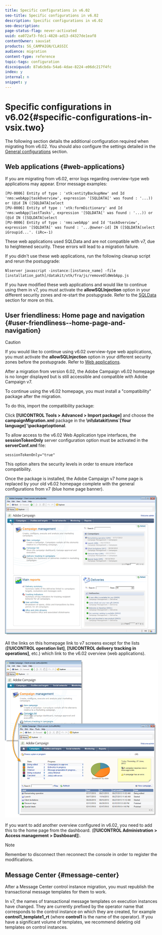 ```yaml
---
title: Specific configurations in v6.02
seo-title: Specific configurations in v6.02
description: Specific configurations in v6.02
seo-description: 
page-status-flag: never-activated
uuid: ea072af3-fdc1-4828-ad13-d4327de1eaf8
contentOwner: sauviat
products: SG_CAMPAIGN/CLASSIC
audience: migration
content-type: reference
topic-tags: configuration
discoiquuid: 87a6cbda-54a6-4dae-8224-e06dc217f4fc
index: y
internal: n
snippet: y
---
```


# Specific configurations in v6.02{#specific-configurations-in-vsix.two}

The following section details the additional configuration required when migrating from v6.02. You should also configure the settings detailed in the [General configurations](../../migration/using/general-configurations.md) section.

## Web applications {#web-applications}

If you are migrating from v6.02, error logs regarding overview-type web applications may appear. Error message examples:

```
[PU-0006] Entity of type : 'xtk:entityBackupNew' and Id 'nms:webApp|taskOverview', expression '[SQLDATA[' was found : '...)) or (@id IN ([SQLDATA[select 
[PU-0006] Entity of type : 'xtk:formDictionary' and Id 'nms:webApp|lastTasks', expression '[SQLDATA[' was found : '...)) or (@id IN ([SQLDATA[select 
[PU-0006] Entity of type : 'nms:webApp' and Id 'taskOverview', expression '[SQLDATA[' was found : '...@owner-id] IN ([SQLDATA[select iGroupid...'. (iRc=-1)
```

These web applications used SQLData and are not compatible with v7, due to heightened security. These errors will lead to a migration failure.

If you didn't use these web applications, run the following cleanup script and rerun the postupgrade:

```
Nlserver javascript -instance:[instance_name] -file [installation_path]/datakit/xtk/fra/js/removeOldWebApp.js
```

If you have modified these web applications and would like to continue using them in v7, you must activate the **allowSQLInjection** option in your different security zones and re-start the postupgrade. Refer to the [SQLData](../../migration/using/general-configurations.md#sqldata) section for more on this.

## User friendliness: Home page and navigation {#user-friendliness--home-page-and-navigation}

>[!CAUTION]
>
>If you would like to continue using v6.02 overview-type web applications, you must activate the **allowSQLInjection** option in your different security zones before the postupgrade. Refer to [Web applications](../../migration/using/specific-configurations-in-v6-02.md#web-applications).

After a migration from version 6.02, the Adobe Campaign v6.02 homepage is no longer displayed but is still accessible and compatible with Adobe Campaign v7.

To continue using the v6.02 homepage, you must install a "compatibility" package after the migration.

To do this, import the compatibility package:

Click **[!UICONTROL Tools > Advanced > Import package]** and choose the **campaignMigration.xml** package in the **\nl\datakit\nms\`[Your language]`\package\optional**.

To allow access to the v6.02 Web Application type interfaces, the **sessionTokenOnly** server configuration option must be activated in the **serverConf.xml** file:

```
sessionTokenOnly="true"
```

This option alters the security levels in order to ensure interface compatibility.

Once the package is installed, the Adobe Campaign v7 home page is replaced by your old v6.02 homepage complete with the general configurations from v7 (blue home page banner). 

![](assets/dashboards.png)

All the links on this homepage link to v7 screens except for the lists (**[!UICONTROL operation list]**, **[!UICONTROL delivery tracking in operations]**, etc.) which link to the v6.02 overview (web applications). 

![](assets/dashboards2.png)

If you want to add another overview configured in v6.02, you need to add this to the home page from the dashboard. (**[!UICONTROL Administration > Access management > Dashboard]**).

>[!NOTE]
>
>Remember to disconnect then reconnect the console in order to register the modifications.

## Message Center {#message-center}

After a Message Center control instance migration, you must republish the transactional message templates for them to work.

In v7, the names of transactional message templates on execution instances have changed. They are currently prefixed by the operator name that corresponds to the control instance on which they are created, for example **control1_template1_rt** (where **control1** is the name of the operator). If you have a significant volume of templates, we recommend deleting old templates on control instances.
